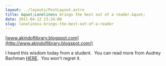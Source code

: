 ```yaml
---
layout: ../layouts/PostLayout.astro
title: &quot;Loneliness brings the best out of a reader.&quot;
date: 2011-04-12 23:24:00
slug: loneliness-brings-the-best-out-of-a-reader
---
```


[www.akindoflibrary.blogspot.com](http://www.akindoflibrary.blogspot.com/)  
  
I heard this wisdom today from a student.  You can read more from Audrey Bachman [HERE](http://lostinreading.blogspot.com/).  You won't regret it.